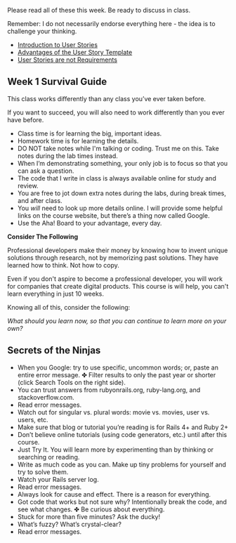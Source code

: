 
Please read all of these this week.  Be ready to discuss in class.

Remember: I do not necessarily endorse everything here - the idea is to challenge your thinking.  

* [Introduction to User Stories](http://en.wikipedia.org/wiki/User_story)
* [Advantages of the User Story Template](http://www.mountaingoatsoftware.com/blog/advantages-of-the-as-a-user-i-want-user-story-template)
* [User Stories are not Requirements](http://www.scrumalliance.org/community/articles/2010/april/new-to-user-stories)

## Week 1 Survival Guide

This class works differently than any class you’ve ever taken before.

If you want to succeed, you will also need to work differently than you ever have before.

* Class time is for learning the big, important ideas. 
* Homework time is for learning the details. 
* DO NOT take notes while I'm talking or coding.  Trust me on this.  Take notes during the lab times instead.
* When I’m demonstrating something, your only job is to focus so that you can ask a question.
* The code that I write in class is always available online for study and review.
* You are free to jot down extra notes during the labs, during break times, and after class.
* You *will* need to look up more details online. I will provide some helpful links on the course website, but there’s a thing now called Google.
* Use the Aha! Board to your advantage, every day.


**Consider The Following**

Professional developers make their money by knowing how to invent unique solutions through research, not by memorizing past solutions.
They have learned how to think. Not how to copy.

Even if you don't aspire to become a professional developer, you will work for companies that create digital products.
This course is will help, you can't learn everything in just 10 weeks.  

Knowing all of this, consider the following:

_What should you learn now, so that you can continue to learn more on your own?_

## Secrets of the Ninjas

- When you Google: try to use specific, uncommon words; or, paste an entire error message. ✤ Filter results to only the past year or shorter (click Search Tools on the right side).
- You can trust answers from rubyonrails.org, ruby-lang.org, and stackoverflow.com.
- Read error messages.
- Watch out for singular vs. plural words: movie vs. movies, user vs. users, etc.
- Make sure that blog or tutorial you’re reading is for Rails 4+ and Ruby 2+
- Don’t believe online tutorials (using code generators, etc.) until after this course.
- Just Try It. You will learn more by experimenting than by thinking or searching or reading. 
- Write as much code as you can. Make up tiny problems for yourself and try to solve them.
- Watch your Rails server log.
- Read error messages.
- Always look for cause and effect. There is a reason for everything.
- Got code that works but not sure why? Intentionally break the code, and see what changes. ✤ Be curious about everything.
- Stuck for more than five minutes? Ask the ducky!
- What’s fuzzy? What’s crystal-clear?
- Read error messages.
